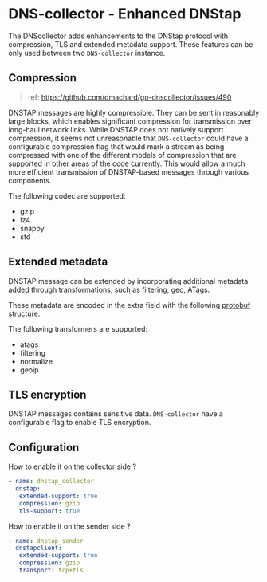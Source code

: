 # DNS-collector - Enhanced DNStap

The DNScollector adds enhancements to the DNStap protocol with compression, TLS and extended metadata support.
These features can be only used between two `DNS-collector` instance.

## Compression

> ref: https://github.com/dmachard/go-dnscollector/issues/490

DNSTAP messages are highly compressible. They can be sent in reasonably large blocks, which enables significant compression for transmission over long-haul network links. While DNSTAP does not natively support compression, it seems not unreasonable that `DNS-collector` could have a configurable compression flag that would mark a stream as being compressed with one of the different models of compression that are supported in other areas of the code currently. This would allow a much more efficient transmission of DNSTAP-based messages through various components.

The following codec are supported:

- gzip
- lz4
- snappy
- std

## Extended metadata

DNSTAP message can be extended by incorporating additional metadata added through transformations, such as filtering, geo, ATags.

These metadata are encoded in the extra field with the following [protobuf structure](./../../dnsutils/extended_dnstap.proto).

The following transformers are supported:

- atags
- filtering
- normalize
- geoip

## TLS encryption

DNSTAP messages contains sensitive data. `DNS-collector` have a configurable flag to enable TLS encryption.

## Configuration

How to enable it on the collector side ?

```yaml
- name: dnstap_collector
  dnstap:
   extended-support: true
   compression: gzip
   tls-support: true
```

How to enable it on the sender side ?

```yaml
- name: dnstap_sender
  dnstapclient:
   extended-support: true
   compression: gzip
   transport: tcp+tls
```
